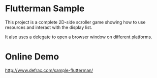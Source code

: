 Flutterman Sample
====================
This project is a complete 2D-side scroller game showing how to use
resources and interact with the display list.

It also uses a delegate to open a browser window on different platforms.

Online Demo
===========
http://www.defrac.com/sample-flutterman/
